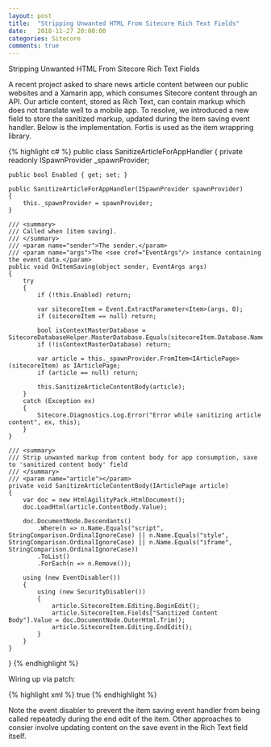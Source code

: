 ```yaml
---
layout: post
title:  "Stripping Unwanted HTML From Sitecore Rich Text Fields"
date:   2018-11-27 20:00:00
categories: Sitecore
comments: true
---
```

Stripping Unwanted HTML From Sitecore Rich Text Fields

A recent project asked to share news article content between our public websites and a Xamarin app, which consumes Sitecore content through an API. Our article content, stored as Rich Text, can contain markup which does not translate well to a mobile app. To resolve, we introduced a new field to store the sanitized markup, updated during the item saving event handler. Below is the implementation. Fortis is used as the item wrappring library.

{% highlight c# %}
public class SanitizeArticleForAppHandler
{
    private readonly ISpawnProvider _spawnProvider;

    public bool Enabled { get; set; }
    
    public SanitizeArticleForAppHandler(ISpawnProvider spawnProvider)
    {
        this._spawnProvider = spawnProvider;
    }

    /// <summary>
    /// Called when [item saving].
    /// </summary>
    /// <param name="sender">The sender.</param>
    /// <param name="args">The <see cref="EventArgs"/> instance containing the event data.</param>
    public void OnItemSaving(object sender, EventArgs args)
    {
        try
        {
            if (!this.Enabled) return;

            var sitecoreItem = Event.ExtractParameter<Item>(args, 0);
            if (sitecoreItem == null) return;

            bool isContextMasterDatabase = SitecoreDatabaseHelper.MasterDatabase.Equals(sitecoreItem.Database.Name);
            if (!isContextMasterDatabase) return;

            var article = this._spawnProvider.FromItem<IArticlePage>(sitecoreItem) as IArticlePage;
            if (article == null) return;

            this.SanitizeArticleContentBody(article);
        }
        catch (Exception ex)
        {
            Sitecore.Diagnostics.Log.Error("Error while sanitizing article content", ex, this);
        }
    }

    /// <summary>
    /// Strip unwanted markup from content body for app consumption, save to 'sanitized content body' field
    /// </summary>
    /// <param name="article"></param>
    private void SanitizeArticleContentBody(IArticlePage article)
    {
        var doc = new HtmlAgilityPack.HtmlDocument();
        doc.LoadHtml(article.ContentBody.Value);

        doc.DocumentNode.Descendants()
            .Where(n => n.Name.Equals("script", StringComparison.OrdinalIgnoreCase) || n.Name.Equals("style", StringComparison.OrdinalIgnoreCase) || n.Name.Equals("iframe", StringComparison.OrdinalIgnoreCase))
            .ToList()
            .ForEach(n => n.Remove());

        using (new EventDisabler())
        {
            using (new SecurityDisabler())
            {
                article.SitecoreItem.Editing.BeginEdit();
                article.SitecoreItem.Fields["Sanitized Content Body"].Value = doc.DocumentNode.OuterHtml.Trim();
                article.SitecoreItem.Editing.EndEdit();
            }
        }
    }
}
{% endhighlight %}

Wiring up via patch:

{% highlight xml %}
<events>
     <event name="item:saving" role:require="!ContentDelivery">
       <handler type="Documents.Core.Events.SanitizeArticleForAppHandler, Documents.Core" method="OnItemSaving" resolve="true">
         <enabled>true</enabled>
       </handler>
     </event>
</events>
{% endhighlight %}

Note the event disabler to prevent the item saving event handler from being called repeatedly during the end edit of the item. Other approaches to consier involve updating content on the save event in the Rich Text field itself.